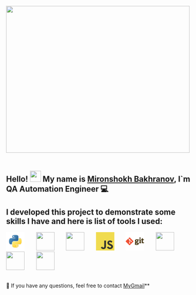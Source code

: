 <img src="https://media1.giphy.com/media/i4MAH84pqe2m2aVojc/giphy.gif?cid=ecf05e47io693rwhjhi1ml0gm9h5flsaae7i4a7zfehgnym4&ep=v1_gifs_search&rid=giphy.gif&ct=g" width="500" height="400" />&nbsp; &nbsp; &nbsp; &nbsp;

## Hello! <img src="https://camo.githubusercontent.com/e8e7b06ecf583bc040eb60e44eb5b8e0ecc5421320a92929ce21522dbc34c891/68747470733a2f2f6d656469612e67697068792e636f6d2f6d656469612f6876524a434c467a6361737252346961377a2f67697068792e676966" width="30" height="30" /> My name is [Mironshokh Bakhranov](https://www.linkedin.com/in/mironshokh-bakhranov/),  I`m QA Automation Engineer 💻

## I developed this project to demonstrate some skills I have and here is list of tools I used:


<img src="https://raw.githubusercontent.com/github/explore/80688e429a7d4ef2fca1e82350fe8e3517d3494d/topics/python/python.png" width="50" height="50" />&nbsp; &nbsp; &nbsp; &nbsp; <img src="https://d2h1nbmw1jjnl.cloudfront.net/company_directory_entries/company_logos/000/000/328/original/bstack_2x.png?1582638320" width="50" height="50" />&nbsp; &nbsp; &nbsp; &nbsp; <img src="https://res.cloudinary.com/postman/image/upload/t_team_logo/v1629869194/team/2893aede23f01bfcbd2319326bc96a6ed0524eba759745ed6d73405a3a8b67a8" width="50" height="50" />&nbsp; &nbsp; &nbsp; &nbsp; <img src="https://raw.githubusercontent.com/github/explore/80688e429a7d4ef2fca1e82350fe8e3517d3494d/topics/javascript/javascript.png" width="50" height="50" />&nbsp; &nbsp; &nbsp; &nbsp; <img src="https://raw.githubusercontent.com/github/explore/80688e429a7d4ef2fca1e82350fe8e3517d3494d/topics/git/git.png" width="50" height="50" />&nbsp; &nbsp; &nbsp; &nbsp; <img src="https://w7.pngwing.com/pngs/201/90/png-transparent-logo-html-html5.png" width="50" height="50" />&nbsp; &nbsp; &nbsp; &nbsp; <img src="https://avatars.githubusercontent.com/u/5879127?s=200&v=4" width="50" height="50" />&nbsp; &nbsp; &nbsp; &nbsp; <img src="https://upload.wikimedia.org/wikipedia/commons/thumb/d/d5/Selenium_Logo.png/861px-Selenium_Logo.png?20200511151950" width="50" height="50" />  
&nbsp;

📩 If you have any questions, feel free to contact <a href="mailto:starsandjill@gmail.com">MyGmail</a>**  
